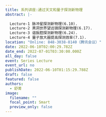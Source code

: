 ```yaml
---
title: 系列讲座:通过天文和量子探测新物理
abstract: |-
  
  Lecture-1 脉冲星探测新物理(6.10). 
  Lecture-2 黑洞世界望远镜探测新物理(6.17). 
  Lecture-3 谐振腔探测新物理(6.24). 
  Lecture-4 量子放大器提高探测效率(7.1). 
location: "Online: 848-3038-8140（腾讯会议）"
date: 2022-06-10T02:00:29.782Z
date_end: 2022-07-01T03:30:00.000Z
all_day: false
event: Series Lecture
event_url: no
publishDate: 2022-06-10T01:15:29.788Z
draft: false
featured: false
authors:
  - 舒菁
image:
  filename: ""
  focal_point: Smart
  preview_only: false
---
```

